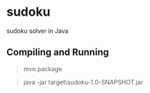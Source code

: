 # sudoku
sudoku solver in Java

## Compiling and Running

> mvn package

> java -jar target\sudoku-1.0-SNAPSHOT.jar

